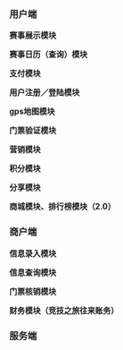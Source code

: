 ### 用户端

**赛事展示模块**

**赛事日历（查询）模块**

**支付模块**

**用户注册／登陆模块**

**gps地图模块**

**门票验证模块**

**营销模块**

**积分模块**

**分享模块**

**商城模块、排行榜模块（2.0）**

### 商户端

**信息录入模块**

**信息查询模块**

**门票核销模块**

**财务模块（竞技之旅往来账务）**

### 服务端
